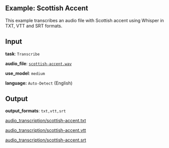 ## Example: Scottish Accent

This example transcribes an audio file with Scottish accent using Whisper in TXT, VTT and SRT formats.

## Input

**task**: `Transcribe`

**audio_file**: [`scottish-accent.wav`](scottish-accent.wav)

**use_model**: `medium`

**language:** `Auto-Detect` (English)

## Output

**output_formats**: `txt,vtt,srt`

[audio_transcription/scottish-accent.txt](audio_transcription/scottish-accent.txt)

[audio_transcription/scottish-accent.vtt](audio_transcription/scottish-accent.vtt)

[audio_transcription/scottish-accent.srt](audio_transcription/scottish-accent.srt)
